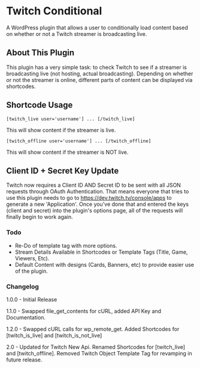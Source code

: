 # Twitch Conditional

A WordPress plugin that allows a user to conditionally load content based on whether or not a Twitch streamer is broadcasting live.

## About This Plugin

This plugin has a very simple task: to check Twitch to see if a streamer is broadcasting live (not hosting, actual broadcasting).  Depending on whether or not the streamer is online, different parts of content can be displayed via shortcodes.

## Shortcode Usage

	[twitch_live user='username'] ... [/twitch_live]

This will show content if the streamer is live.

	[twitch_offline user='username'] ... [/twitch_offline]

This will show content if the streamer is NOT live.

## Client ID + Secret Key Update

Twitch now requires a Client ID AND Secret ID to be sent with all JSON requests through OAuth Authentication.  That means everyone that tries to use this plugin needs to go to https://dev.twitch.tv/console/apps to generate a new 'Application'.  Once you've done that and entered the keys (client and secret) into the plugin's options page, all of the requests will finally begin to work again.

### Todo

* Re-Do of template tag with more options.
* Stream Details Available in Shortcodes or Template Tags (Title, Game, Viewers, Etc).
* Default Content with designs (Cards, Banners, etc) to provide easier use of the plugin.

### Changelog

1.0.0 - Initial Release

1.1.0 - Swapped file_get_contents for cURL, added API Key and Documentation.

1.2.0 - Swapped cURL calls for wp_remote_get. Added Shortcodes for [twitch_is_live] and [twitch_is_not_live]

2.0 - Updated for Twitch New Api. Renamed Shortcodes for [twitch_live] and [twitch_offline]. Removed Twitch Object Template Tag for revamping in future release.